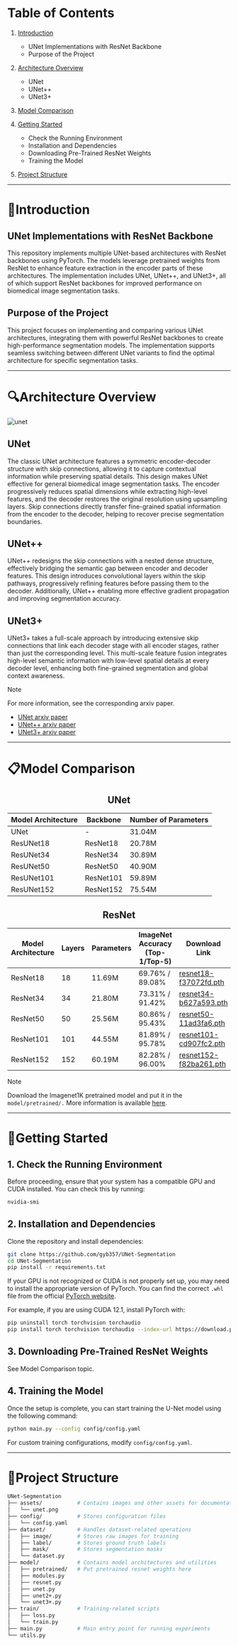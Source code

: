# Table of Contents

1. [Introduction](#Introduction)
     * UNet Implementations with ResNet Backbone
     * Purpose of the Project
     
2. [Architecture Overview](#Architecture-Overview)
     * UNet
     * UNet++
     * UNet3+

3. [Model Comparison](#Model-Comparison)

4. [Getting Started](#Getting-Started)
     * Check the Running Environment
     * Installation and Dependencies
     * Downloading Pre-Trained ResNet Weights
     * Training the Model
5. [Project Structure](#Project-Structure)


*****


# 📑Introduction

## UNet Implementations with ResNet Backbone
This repository implements multiple UNet-based architectures with ResNet backbones using PyTorch. The models leverage pretrained weights from ResNet to enhance feature extraction in the encoder parts of these architectures. The implementation includes UNet, UNet++, and UNet3+, all of which support ResNet backbones for improved performance on biomedical image segmentation tasks.

## Purpose of the Project
This project focuses on implementing and comparing various UNet architectures, integrating them with powerful ResNet backbones to create high-performance segmentation models. The implementation supports seamless switching between different UNet variants to find the optimal architecture for specific segmentation tasks.


*****


# 🔍Architecture Overview

![unet](assets/unet.png)

## UNet
The classic UNet architecture features a symmetric encoder-decoder structure with skip connections, allowing it to capture contextual information while preserving spatial details. This design makes UNet effective for general biomedical image segmentation tasks. The encoder progressively reduces spatial dimensions while extracting high-level features, and the decoder restores the original resolution using upsampling layers. Skip connections directly transfer fine-grained spatial information from the encoder to the decoder, helping to recover precise segmentation boundaries.

## UNet++
UNet++ redesigns the skip connections with a nested dense structure, effectively bridging the semantic gap between encoder and decoder features. This design introduces convolutional layers within the skip pathways, progressively refining features before passing them to the decoder. Additionally, UNet++ enabling more effective gradient propagation and improving segmentation accuracy.

## UNet3+
UNet3+ takes a full-scale approach by introducing extensive skip connections that link each decoder stage with all encoder stages, rather than just the corresponding level. This multi-scale feature fusion integrates high-level semantic information with low-level spatial details at every decoder level, enhancing both fine-grained segmentation and global context awareness.

 > [!Note]
 > For more information, see the corresponding arxiv paper.
 > - [UNet arxiv paper](https://arxiv.org/abs/1505.04597)
 > - [UNet++ arxiv paper](https://arxiv.org/abs/1807.10165)
 > - [UNet3+ arxiv paper](https://arxiv.org/abs/2004.08790)


*****


# 📋Model Comparison

<div align="center">

## UNet

| Model Architecture | Backbone  | Number of Parameters |
|--------------------|-----------|----------------------|
| UNet              | -         | 31.04M              |
| ResUNet18         | ResNet18  | 20.78M              |
| ResUNet34         | ResNet34  | 30.89M              |
| ResUNet50         | ResNet50  | 40.90M              |
| ResUNet101        | ResNet101 | 59.89M              |
| ResUNet152        | ResNet152 | 75.54M              |

## ResNet

| Model Architecture | Layers | Parameters | ImageNet Accuracy (Top-1/Top-5) | Download Link |
|--------------------|--------|------------|---------------------------------|---------------|
| ResNet18         | 18     | 11.69M     | 69.76% / 89.08%                 | [resnet18-f37072fd.pth](https://download.pytorch.org/models/resnet18-f37072fd.pth) |
| ResNet34         | 34     | 21.80M     | 73.31% / 91.42%                 | [resnet34-b627a593.pth](https://download.pytorch.org/models/resnet34-b627a593.pth) |
| ResNet50         | 50     | 25.56M     | 80.86% / 95.43%                 | [resnet50-11ad3fa6.pth](https://download.pytorch.org/models/resnet50-11ad3fa6.pth) |
| ResNet101        | 101    | 44.55M     | 81.89% / 95.78%                 | [resnet101-cd907fc2.pth](https://download.pytorch.org/models/resnet101-cd907fc2.pth) |
| ResNet152        | 152    | 60.19M     | 82.28% / 96.00%                 | [resnet152-f82ba261.pth](https://download.pytorch.org/models/resnet152-f82ba261.pth) |

</div>

 > [!Note]
 > Download the Imagenet1K pretrained model and put it in the `model/pretrained/.`
 > More information is available [here](https://pytorch.org/vision/stable/_modules/torchvision/models/resnet.html).


*****


# 🔨Getting Started

## 1. Check the Running Environment
Before proceeding, ensure that your system has a compatible GPU and CUDA installed. You can check this by running:
```bash
nvidia-smi
```

## 2. Installation and Dependencies
Clone the repository and install dependencies:

```bash
git clone https://github.com/gyb357/UNet-Segmentation
cd UNet-Segmentation
pip install -r requirements.txt
```

If your GPU is not recognized or CUDA is not properly set up, you may need to install the appropriate version of PyTorch. You can find the correct `.whl` file from the official [PyTorch website](https://pytorch.org/get-started/previous-versions/).

For example, if you are using CUDA 12.1, install PyTorch with:

```bash
pip uninstall torch torchvision torchaudio
pip install torch torchvision torchaudio --index-url https://download.pytorch.org/whl/cu121
```

## 3. Downloading Pre-Trained ResNet Weights
See Model Comparison topic.

## 4. Training the Model
Once the setup is complete, you can start training the U-Net model using the following command:

```bash
python main.py --config config/config.yaml
```

For custom training configurations, modify `config/config.yaml`.


*****


# 📁Project Structure

```bash
UNet-Segmentation
├── assets/           # Contains images and other assets for documentation
│   └── unet.png
├── config/           # Stores configuration files
│   └── config.yaml
├── dataset/          # Handles dataset-related operations
│   ├── image/        # Stores raw images for training
│   ├── label/        # Stores ground truth labels
│   ├── mask/         # Stores segmentation masks
│   └── dataset.py
├── model/            # Contains model architectures and utilities
│   ├── pretrained/   # Put pretrained resnet weights here
│   ├── modules.py
│   ├── resnet.py
│   ├── unet.py
│   ├── unet2+.py
│   └── unet3+.py
├── train/            # Training-related scripts
│   ├── loss.py
│   └── train.py
├── main.py           # Main entry point for running experiments
└── utils.py
```

